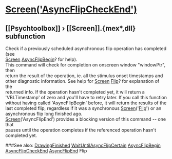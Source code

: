 # [Screen('AsyncFlipCheckEnd')](Screen-AsyncFlipCheckEnd) 
## [[Psychtoolbox]] &#8250; [[Screen]].{mex*,dll} subfunction


Check if a previously scheduled asynchronous flip operation has completed (see  
[Screen](Screen) [AsyncFlipBegin](AsyncFlipBegin)? for help).  
This command will check for completion on onscreen window "windowPtr", then  
return the result of the operation, ie. all the stimulus onset timestamps and  
other diagnostic information. See help for [Screen](Screen) [Flip](Flip)? for explanation of the  
returned info. If the operation hasn't completed yet, it will return a  
'VBLTimestamp' of zero and you'll have to retry later. If you call this function  
without having called 'AsyncFlipBegin' before, it will return the results of the  
last completed flip, regardless if it was a synchronous [Screen](Screen)('[Flip](Flip)') or an  
asynchronous flip long finished ago.  
[Screen](Screen)('AsyncFlipEnd') provides a blocking version of this command -- one that  
pauses until the operation completes if the referenced operation hasn't  
completed yet.  


###See also:
[DrawingFinished](Screen-DrawingFinished) [WaitUntilAsyncFlipCertain](Screen-WaitUntilAsyncFlipCertain) [AsyncFlipBegin](Screen-AsyncFlipBegin) [AsyncFlipCheckEnd](Screen-AsyncFlipCheckEnd) [AsyncFlipEnd](Screen-AsyncFlipEnd) Flip
